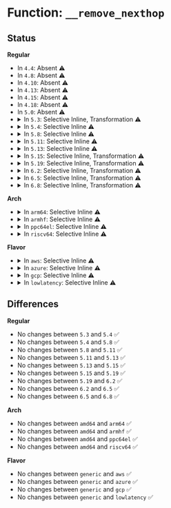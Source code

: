 # Function: <code>__remove_nexthop</code>

## Status
<b>Regular</b>
<ul>
<li>
In <code>4.4</code>: Absent ⚠️
</li>
<li>
In <code>4.8</code>: Absent ⚠️
</li>
<li>
In <code>4.10</code>: Absent ⚠️
</li>
<li>
In <code>4.13</code>: Absent ⚠️
</li>
<li>
In <code>4.15</code>: Absent ⚠️
</li>
<li>
In <code>4.18</code>: Absent ⚠️
</li>
<li>
In <code>5.0</code>: Absent ⚠️
</li>
<li>
<details>
<summary>In <code>5.3</code>: Selective Inline, Transformation ⚠️</summary>

```c
void __remove_nexthop(struct net *net, struct nexthop *nh, struct nl_info *nlinfo);
```

**Collision:** Unique Static

**Inline:** Selective

**Transformation:** True

**Instances:**

```
In net/ipv4/nexthop.c (ffffffff819d526d)
Location: net/ipv4/nexthop.c:790
Inline: True
Direct callers:
  - net/ipv4/nexthop.c:rtm_new_nexthop
  - net/ipv4/nexthop.c:rtm_new_nexthop
  - net/ipv4/nexthop.c:remove_nexthop
```
**Symbols:**

```
ffffffff819d51d0-ffffffff819d5539: __remove_nexthop (STB_LOCAL)
ffffffff819d5fa5-ffffffff819d5fd3: __remove_nexthop.cold (STB_LOCAL)
```
</details>
</li>
<li>
<details>
<summary>In <code>5.4</code>: Selective Inline ⚠️</summary>

```c
void __remove_nexthop(struct net *net, struct nexthop *nh, struct nl_info *nlinfo);
```

**Collision:** Unique Static

**Inline:** Selective

**Transformation:** False

**Instances:**

```
In net/ipv4/nexthop.c (ffffffff81a0bd30)
Location: net/ipv4/nexthop.c:792
Inline: True
Direct callers:
  - net/ipv4/nexthop.c:rtm_new_nexthop
  - net/ipv4/nexthop.c:rtm_new_nexthop
  - net/ipv4/nexthop.c:remove_nexthop
```
**Symbols:**

```
ffffffff81a0bd30-ffffffff81a0c0a8: __remove_nexthop (STB_LOCAL)
```
</details>
</li>
<li>
<details>
<summary>In <code>5.8</code>: Selective Inline ⚠️</summary>

```c
void __remove_nexthop(struct net *net, struct nexthop *nh, struct nl_info *nlinfo);
```

**Collision:** Unique Static

**Inline:** Selective

**Transformation:** False

**Instances:**

```
In net/ipv4/nexthop.c (ffffffff81afca20)
Location: net/ipv4/nexthop.c:888
Inline: True
Direct callers:
  - net/ipv4/nexthop.c:nexthop_net_exit
  - net/ipv4/nexthop.c:nexthop_add
  - net/ipv4/nexthop.c:replace_nexthop
```
**Symbols:**

```
ffffffff81afca20-ffffffff81afcb0f: __remove_nexthop (STB_LOCAL)
```
</details>
</li>
<li>
<details>
<summary>In <code>5.11</code>: Selective Inline ⚠️</summary>

```c
void __remove_nexthop(struct net *net, struct nexthop *nh, struct nl_info *nlinfo);
```

**Collision:** Unique Static

**Inline:** Selective

**Transformation:** False

**Instances:**

```
In net/ipv4/nexthop.c (ffffffff81b0a8a0)
Location: net/ipv4/nexthop.c:1025
Inline: True
Direct callers:
  - net/ipv4/nexthop.c:nexthop_net_exit
  - net/ipv4/nexthop.c:rtm_new_nexthop
  - net/ipv4/nexthop.c:replace_nexthop
```
**Symbols:**

```
ffffffff81b0a8a0-ffffffff81b0a98f: __remove_nexthop (STB_LOCAL)
```
</details>
</li>
<li>
<details>
<summary>In <code>5.13</code>: Selective Inline ⚠️</summary>

```c
void __remove_nexthop(struct net *net, struct nexthop *nh, struct nl_info *nlinfo);
```

**Collision:** Unique Static

**Inline:** Selective

**Transformation:** False

**Instances:**

```
In net/ipv4/nexthop.c (ffffffff81af7f10)
Location: net/ipv4/nexthop.c:1864
Inline: True
Direct callers:
  - net/ipv4/nexthop.c:nexthop_net_exit
  - net/ipv4/nexthop.c:rtm_new_nexthop
  - net/ipv4/nexthop.c:replace_nexthop
```
**Symbols:**

```
ffffffff81af7f10-ffffffff81af80f8: __remove_nexthop (STB_LOCAL)
```
</details>
</li>
<li>
<details>
<summary>In <code>5.15</code>: Selective Inline, Transformation ⚠️</summary>

```c
void __remove_nexthop(struct net *net, struct nexthop *nh, struct nl_info *nlinfo);
```

**Collision:** Unique Static

**Inline:** Selective

**Transformation:** True

**Instances:**

```
In net/ipv4/nexthop.c (ffffffff81bb8d4a)
Location: net/ipv4/nexthop.c:1864
Inline: True
Direct callers:
  - net/ipv4/nexthop.c:nexthop_net_exit
  - net/ipv4/nexthop.c:rtm_new_nexthop
  - net/ipv4/nexthop.c:replace_nexthop
```
**Symbols:**

```
ffffffff81bb8c70-ffffffff81bb8e7d: __remove_nexthop (STB_LOCAL)
ffffffff81d3e581-ffffffff81d3e5ab: __remove_nexthop.cold (STB_LOCAL)
```
</details>
</li>
<li>
<details>
<summary>In <code>5.19</code>: Selective Inline, Transformation ⚠️</summary>

```c
void __remove_nexthop(struct net *net, struct nexthop *nh, struct nl_info *nlinfo);
```

**Collision:** Unique Static

**Inline:** Selective

**Transformation:** True

**Instances:**

```
In net/ipv4/nexthop.c (ffffffff81d4cc72)
Location: net/ipv4/nexthop.c:1865
Inline: True
Direct callers:
  - net/ipv4/nexthop.c:nexthop_net_exit_batch
  - net/ipv4/nexthop.c:rtm_new_nexthop
  - net/ipv4/nexthop.c:replace_nexthop
```
**Symbols:**

```
ffffffff81d4cb90-ffffffff81d4cdc8: __remove_nexthop (STB_LOCAL)
ffffffff81f0aeb8-ffffffff81f0aee2: __remove_nexthop.cold (STB_LOCAL)
```
</details>
</li>
<li>
<details>
<summary>In <code>6.2</code>: Selective Inline, Transformation ⚠️</summary>

```c
void __remove_nexthop(struct net *net, struct nexthop *nh, struct nl_info *nlinfo);
```

**Collision:** Unique Static

**Inline:** Selective

**Transformation:** True

**Instances:**

```
In net/ipv4/nexthop.c (ffffffff81f16512)
Location: net/ipv4/nexthop.c:1865
Inline: True
Direct callers:
  - net/ipv4/nexthop.c:nexthop_net_exit_batch
  - net/ipv4/nexthop.c:rtm_new_nexthop
  - net/ipv4/nexthop.c:replace_nexthop
```
**Symbols:**

```
ffffffff81f16430-ffffffff81f16668: __remove_nexthop (STB_LOCAL)
ffffffff820b274e-ffffffff820b2778: __remove_nexthop.cold (STB_LOCAL)
```
</details>
</li>
<li>
<details>
<summary>In <code>6.5</code>: Selective Inline, Transformation ⚠️</summary>

```c
void __remove_nexthop(struct net *net, struct nexthop *nh, struct nl_info *nlinfo);
```

**Collision:** Unique Static

**Inline:** Selective

**Transformation:** True

**Instances:**

```
In net/ipv4/nexthop.c (ffffffff81f761c2)
Location: net/ipv4/nexthop.c:1865
Inline: True
Direct callers:
  - net/ipv4/nexthop.c:nexthop_net_exit_batch
  - net/ipv4/nexthop.c:rtm_new_nexthop
  - net/ipv4/nexthop.c:replace_nexthop
```
**Symbols:**

```
ffffffff81f760e0-ffffffff81f76318: __remove_nexthop (STB_LOCAL)
ffffffff82133906-ffffffff82133930: __remove_nexthop.cold (STB_LOCAL)
```
</details>
</li>
<li>
<details>
<summary>In <code>6.8</code>: Selective Inline, Transformation ⚠️</summary>

```c
void __remove_nexthop(struct net *net, struct nexthop *nh, struct nl_info *nlinfo);
```

**Collision:** Unique Static

**Inline:** Selective

**Transformation:** True

**Instances:**

```
In net/ipv4/nexthop.c (ffffffff8203c992)
Location: net/ipv4/nexthop.c:1888
Inline: True
Direct callers:
  - net/ipv4/nexthop.c:nexthop_net_exit_batch
  - net/ipv4/nexthop.c:rtm_new_nexthop
  - net/ipv4/nexthop.c:replace_nexthop
```
**Symbols:**

```
ffffffff8203c8b0-ffffffff8203cae8: __remove_nexthop (STB_LOCAL)
ffffffff82215312-ffffffff8221533c: __remove_nexthop.cold (STB_LOCAL)
```
</details>
</li>
</ul>
<b>Arch</b>
<ul>
<li>
<details>
<summary>In <code>arm64</code>: Selective Inline ⚠️</summary>

```c
void __remove_nexthop(struct net *net, struct nexthop *nh, struct nl_info *nlinfo);
```

**Collision:** Unique Static

**Inline:** Selective

**Transformation:** False

**Instances:**

```
In net/ipv4/nexthop.c (ffff800010cc5088)
Location: net/ipv4/nexthop.c:792
Inline: True
Direct callers:
  - net/ipv4/nexthop.c:rtm_new_nexthop
  - net/ipv4/nexthop.c:rtm_new_nexthop
  - net/ipv4/nexthop.c:rtm_new_nexthop
  - net/ipv4/nexthop.c:remove_nexthop
```
**Symbols:**

```
ffff800010cc5088-ffff800010cc542c: __remove_nexthop (STB_LOCAL)
```
</details>
</li>
<li>
<details>
<summary>In <code>armhf</code>: Selective Inline ⚠️</summary>

```c
void __remove_nexthop(struct net *net, struct nexthop *nh, struct nl_info *nlinfo);
```

**Collision:** Unique Static

**Inline:** Selective

**Transformation:** False

**Instances:**

```
In net/ipv4/nexthop.c (c0dd0b08)
Location: net/ipv4/nexthop.c:792
Inline: True
Direct callers:
  - net/ipv4/nexthop.c:rtm_new_nexthop
  - net/ipv4/nexthop.c:rtm_new_nexthop
  - net/ipv4/nexthop.c:rtm_new_nexthop
  - net/ipv4/nexthop.c:remove_nexthop
```
**Symbols:**

```
c0dd0b08-c0dd0e70: __remove_nexthop (STB_LOCAL)
```
</details>
</li>
<li>
<details>
<summary>In <code>ppc64el</code>: Selective Inline ⚠️</summary>

```c
void __remove_nexthop(struct net *net, struct nexthop *nh, struct nl_info *nlinfo);
```

**Collision:** Unique Static

**Inline:** Selective

**Transformation:** False

**Instances:**

```
In net/ipv4/nexthop.c (c000000000de1460)
Location: net/ipv4/nexthop.c:792
Inline: True
Direct callers:
  - net/ipv4/nexthop.c:rtm_new_nexthop
  - net/ipv4/nexthop.c:rtm_new_nexthop
  - net/ipv4/nexthop.c:remove_nexthop
```
**Symbols:**

```
c000000000de1460-c000000000de19b8: __remove_nexthop (STB_LOCAL)
```
</details>
</li>
<li>
<details>
<summary>In <code>riscv64</code>: Selective Inline ⚠️</summary>

```c
void __remove_nexthop(struct net *net, struct nexthop *nh, struct nl_info *nlinfo);
```

**Collision:** Unique Static

**Inline:** Selective

**Transformation:** False

**Instances:**

```
In net/ipv4/nexthop.c (ffffffe000818fb0)
Location: net/ipv4/nexthop.c:792
Inline: True
Direct callers:
  - net/ipv4/nexthop.c:rtm_new_nexthop
  - net/ipv4/nexthop.c:rtm_new_nexthop
  - net/ipv4/nexthop.c:remove_nexthop
```
**Symbols:**

```
ffffffe000818fb0-ffffffe0008192c2: __remove_nexthop (STB_LOCAL)
```
</details>
</li>
</ul>
<b>Flavor</b>
<ul>
<li>
<details>
<summary>In <code>aws</code>: Selective Inline ⚠️</summary>

```c
void __remove_nexthop(struct net *net, struct nexthop *nh, struct nl_info *nlinfo);
```

**Collision:** Unique Static

**Inline:** Selective

**Transformation:** False

**Instances:**

```
In net/ipv4/nexthop.c (ffffffff819abad0)
Location: net/ipv4/nexthop.c:792
Inline: True
Direct callers:
  - net/ipv4/nexthop.c:rtm_new_nexthop
  - net/ipv4/nexthop.c:rtm_new_nexthop
  - net/ipv4/nexthop.c:remove_nexthop
```
**Symbols:**

```
ffffffff819abad0-ffffffff819abe48: __remove_nexthop (STB_LOCAL)
```
</details>
</li>
<li>
<details>
<summary>In <code>azure</code>: Selective Inline ⚠️</summary>

```c
void __remove_nexthop(struct net *net, struct nexthop *nh, struct nl_info *nlinfo);
```

**Collision:** Unique Static

**Inline:** Selective

**Transformation:** False

**Instances:**

```
In net/ipv4/nexthop.c (ffffffff81965590)
Location: net/ipv4/nexthop.c:792
Inline: True
Direct callers:
  - net/ipv4/nexthop.c:rtm_new_nexthop
  - net/ipv4/nexthop.c:rtm_new_nexthop
  - net/ipv4/nexthop.c:remove_nexthop
```
**Symbols:**

```
ffffffff81965590-ffffffff81965908: __remove_nexthop (STB_LOCAL)
```
</details>
</li>
<li>
<details>
<summary>In <code>gcp</code>: Selective Inline ⚠️</summary>

```c
void __remove_nexthop(struct net *net, struct nexthop *nh, struct nl_info *nlinfo);
```

**Collision:** Unique Static

**Inline:** Selective

**Transformation:** False

**Instances:**

```
In net/ipv4/nexthop.c (ffffffff81a16370)
Location: net/ipv4/nexthop.c:792
Inline: True
Direct callers:
  - net/ipv4/nexthop.c:rtm_new_nexthop
  - net/ipv4/nexthop.c:rtm_new_nexthop
  - net/ipv4/nexthop.c:remove_nexthop
```
**Symbols:**

```
ffffffff81a16370-ffffffff81a166e8: __remove_nexthop (STB_LOCAL)
```
</details>
</li>
<li>
<details>
<summary>In <code>lowlatency</code>: Selective Inline ⚠️</summary>

```c
void __remove_nexthop(struct net *net, struct nexthop *nh, struct nl_info *nlinfo);
```

**Collision:** Unique Static

**Inline:** Selective

**Transformation:** False

**Instances:**

```
In net/ipv4/nexthop.c (ffffffff81a20db0)
Location: net/ipv4/nexthop.c:792
Inline: True
Direct callers:
  - net/ipv4/nexthop.c:rtm_new_nexthop
  - net/ipv4/nexthop.c:rtm_new_nexthop
  - net/ipv4/nexthop.c:remove_nexthop
```
**Symbols:**

```
ffffffff81a20db0-ffffffff81a21128: __remove_nexthop (STB_LOCAL)
```
</details>
</li>
</ul>

## Differences
<b>Regular</b>
<ul>
<li>
No changes between <code>5.3</code> and <code>5.4</code> ✅
</li>
<li>
No changes between <code>5.4</code> and <code>5.8</code> ✅
</li>
<li>
No changes between <code>5.8</code> and <code>5.11</code> ✅
</li>
<li>
No changes between <code>5.11</code> and <code>5.13</code> ✅
</li>
<li>
No changes between <code>5.13</code> and <code>5.15</code> ✅
</li>
<li>
No changes between <code>5.15</code> and <code>5.19</code> ✅
</li>
<li>
No changes between <code>5.19</code> and <code>6.2</code> ✅
</li>
<li>
No changes between <code>6.2</code> and <code>6.5</code> ✅
</li>
<li>
No changes between <code>6.5</code> and <code>6.8</code> ✅
</li>
</ul>
<b>Arch</b>
<ul>
<li>
No changes between <code>amd64</code> and <code>arm64</code> ✅
</li>
<li>
No changes between <code>amd64</code> and <code>armhf</code> ✅
</li>
<li>
No changes between <code>amd64</code> and <code>ppc64el</code> ✅
</li>
<li>
No changes between <code>amd64</code> and <code>riscv64</code> ✅
</li>
</ul>
<b>Flavor</b>
<ul>
<li>
No changes between <code>generic</code> and <code>aws</code> ✅
</li>
<li>
No changes between <code>generic</code> and <code>azure</code> ✅
</li>
<li>
No changes between <code>generic</code> and <code>gcp</code> ✅
</li>
<li>
No changes between <code>generic</code> and <code>lowlatency</code> ✅
</li>
</ul>

